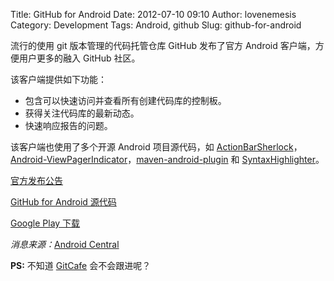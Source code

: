 Title: GitHub for Android
Date: 2012-07-10 09:10
Author: lovenemesis
Category: Development
Tags: Android, github
Slug: github-for-android

流行的使用 git 版本管理的代码托管仓库 GitHub 发布了官方 Android
客户端，方便用户更多的融入 GitHub 社区。

该客户端提供如下功能：

-   包含可以快速访问并查看所有创建代码库的控制板。
-   获得关注代码库的最新动态。
-   快速响应报告的问题。

该客户端也使用了多个开源 Android 项目源代码，如
[ActionBarSherlock](https://github.com/JakeWharton/ActionBarSherlock)，[Android-ViewPagerIndicator](https://github.com/jakewharton/android-viewpagerindicator)，[maven-android-plugin](https://github.com/jayway/maven-android-plugin)
和
[SyntaxHighlighter](https://github.com/alexgorbatchev/SyntaxHighlighter)。

[官方发布公告](https://github.com/blog/1187-github-android-app-released)

[GitHub for Android 源代码](https://github.com/github/android)

[Google Play
下载](https://play.google.com/store/apps/details?id=com.github.mobile)

*消息来源：*[Android
Central](http://www.androidcentral.com/official-github-android-app-released?utm_source=ac&utm_medium=twitter)

**PS:** 不知道 [GitCafe](http://linuxtoy.org/archives/gitcafe.html)
会不会跟进呢？
